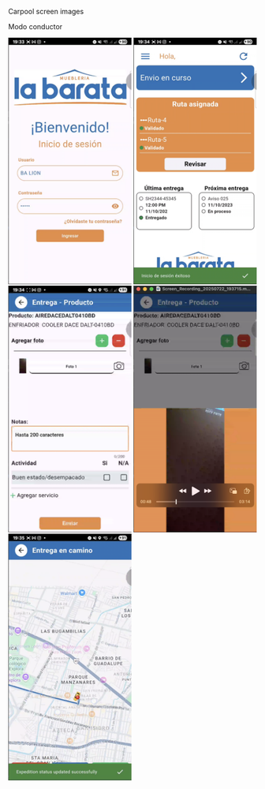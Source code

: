 Carpool screen images

Modo conductor

<img src="../la_barata/img/001.png" width="250" height="500" alt="home page"/> 
<img src="../la_barata/img/002.png" width="250" height="500" alt="home page"/> 
<img src="../la_barata/img/003.png" width="250" height="500" alt="home page"/> 
<img src="../la_barata/img/004.png" width="250" height="500" alt="home page"/>
<img src="../la_barata/img/005.png" width="250" height="500" alt="home page"/>